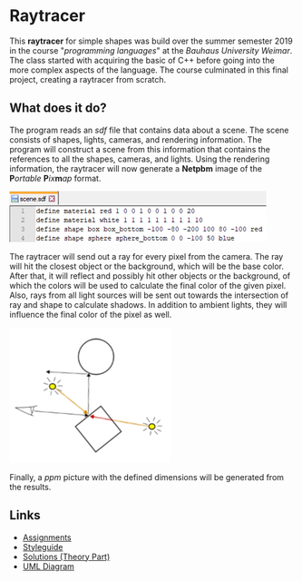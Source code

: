 
# Raytracer

This **raytracer** for simple shapes was build over the summer semester 2019 in the course "*programming languages*" at the *Bauhaus University Weimar*. The class started with acquiring the basic of C++ before going into the more complex aspects of the language. The course culminated in this final project, creating a raytracer from scratch.

## What does it do?

The program reads an *sdf* file that contains data about a scene. The scene consists of shapes, lights, cameras, and rendering information. The program will construct a scene from this information that contains the references to all the shapes, cameras, and lights. Using the rendering information, the raytracer will now generate a **Netpbm** image of the **P***ortable* **P***ix***m***ap*  format.

![A screenshot of an sdf file containing information about the materials and shapes in a scene.](documentation/images/raytracer_sdf_file.png)

The raytracer will send out a ray for every pixel from the camera. The ray will hit the closest object or the background, which will be the base color. After that, it will reflect and possibly hit other objects or the background, of which the colors will be used to calculate the final color of the given pixel. Also, rays from all light sources will be sent out towards the intersection of ray and shape to calculate shadows. In addition to ambient lights, they will influence the final color of the pixel as well.

![An illustration of a camera shooting out a ray towards a rectangle, which reflects and hits a circle, and two lights shooting rays at the intersection.](documentation/images/raytracer_illustration.png)

Finally, a *ppm* picture with the defined dimensions will be generated from the results.

## Links
- [Assignments](/documentation/assignments/)
- [Styleguide](/documentation/styleguide_2019.pdf)
- [Solutions (Theory Part)](/documentation/solutions_theory_part.md)
- [UML Diagram](/documentation/raytracer_uml_diagram.png)